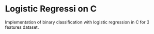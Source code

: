 # Logistic Regressi on C
Implementation of binary classification with logistic regression in C for 3 features dataset.
